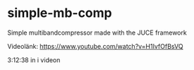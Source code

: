 # simple-mb-comp
Simple multibandcompressor made with the JUCE framework

Videolänk: https://www.youtube.com/watch?v=H1IvfOfBsVQ

3:12:38 in i videon
